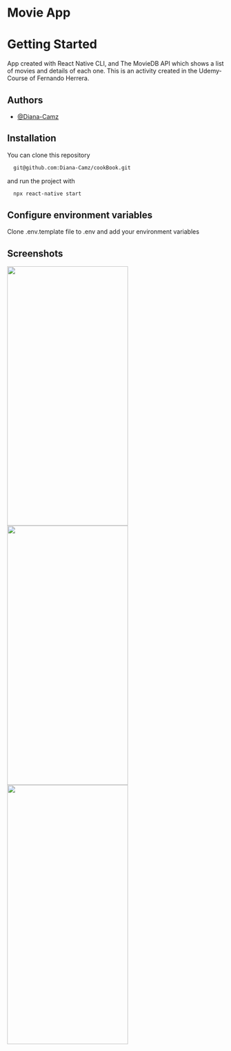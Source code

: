 # Movie App
# Getting Started

App created with React Native CLI, and The MovieDB API which shows a list of movies and details of each one.
This is an activity created in the Udemy-Course of Fernando Herrera.

## Authors

- [@Diana-Camz](https://www.github.com/octokatherine)


## Installation

You can clone this repository 
```bash
  git@github.com:Diana-Camz/cookBook.git
```
and run the project with
```bash
  npx react-native start
```
## Configure environment variables
Clone .env.template file to .env and add your environment variables

## Screenshots

<img src='https://github.com/Diana-Camz/MovieApp/assets/89281129/eecde1c1-ce64-4454-be1e-4bfb4ee1b6be' width="280" height="600">
<img src='https://github.com/Diana-Camz/MovieApp/assets/89281129/96e632a3-dc9f-4b4e-912f-3c77a8eb04dc' width="280" height="600">
<img src='https://github.com/Diana-Camz/MovieApp/assets/89281129/a865294b-aa78-496f-9760-835d9efd1556' width="280" height="600">




